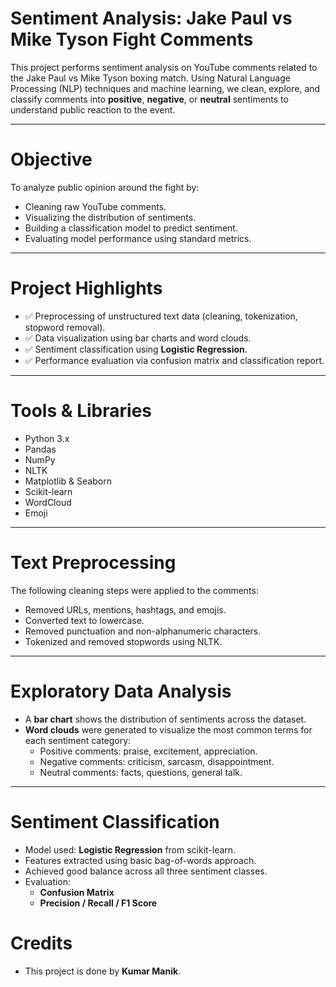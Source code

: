 # Sentiment Analysis: Jake Paul vs Mike Tyson Fight Comments

This project performs sentiment analysis on YouTube comments related to the Jake Paul vs Mike Tyson boxing match. Using Natural Language Processing (NLP) techniques and machine learning, we clean, explore, and classify comments into **positive**, **negative**, or **neutral** sentiments to understand public reaction to the event.

---

# Objective

To analyze public opinion around the fight by:
- Cleaning raw YouTube comments.
- Visualizing the distribution of sentiments.
- Building a classification model to predict sentiment.
- Evaluating model performance using standard metrics.

---

# Project Highlights

- ✅ Preprocessing of unstructured text data (cleaning, tokenization, stopword removal).
- ✅ Data visualization using bar charts and word clouds.
- ✅ Sentiment classification using **Logistic Regression**.
- ✅ Performance evaluation via confusion matrix and classification report.

---

# Tools & Libraries

- Python 3.x
- Pandas
- NumPy
- NLTK
- Matplotlib & Seaborn
- Scikit-learn
- WordCloud
- Emoji

---

# Text Preprocessing

The following cleaning steps were applied to the comments:
- Removed URLs, mentions, hashtags, and emojis.
- Converted text to lowercase.
- Removed punctuation and non-alphanumeric characters.
- Tokenized and removed stopwords using NLTK.

---

# Exploratory Data Analysis

- A **bar chart** shows the distribution of sentiments across the dataset.
- **Word clouds** were generated to visualize the most common terms for each sentiment category:
  - Positive comments: praise, excitement, appreciation.
  - Negative comments: criticism, sarcasm, disappointment.
  - Neutral comments: facts, questions, general talk.

---

# Sentiment Classification

- Model used: **Logistic Regression** from scikit-learn.
- Features extracted using basic bag-of-words approach.
- Achieved good balance across all three sentiment classes.
- Evaluation:
  - **Confusion Matrix**
  - **Precision / Recall / F1 Score**

# Credits

- This project is done by **Kumar Manik**.
